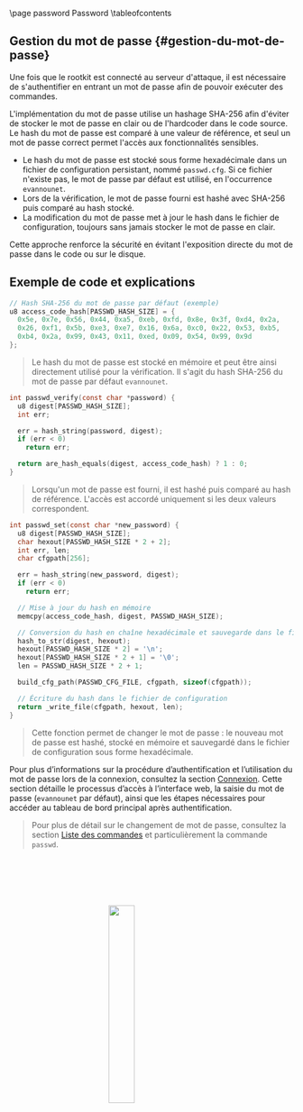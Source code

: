 \page password Password
\tableofcontents

## Gestion du mot de passe {#gestion-du-mot-de-passe}

Une fois que le rootkit est connecté au serveur d'attaque, il est nécessaire de s'authentifier en entrant un mot de passe afin de pouvoir exécuter des commandes.  

L'implémentation du mot de passe utilise un hashage SHA-256 afin d'éviter de stocker le mot de passe en clair ou de l'hardcoder dans le code source.  
Le hash du mot de passe est comparé à une valeur de référence, et seul un mot de passe correct permet l'accès aux fonctionnalités sensibles.

- Le hash du mot de passe est stocké sous forme hexadécimale dans un fichier de configuration persistant, nommé `passwd.cfg`. Si ce fichier n'existe pas, le mot de passe par défaut est utilisé, en l'occurrence `evannounet`.
- Lors de la vérification, le mot de passe fourni est hashé avec SHA-256 puis comparé au hash stocké.
- La modification du mot de passe met à jour le hash dans le fichier de configuration, toujours sans jamais stocker le mot de passe en clair.

Cette approche renforce la sécurité en évitant l'exposition directe du mot de passe dans le code ou sur le disque.

## Exemple de code et explications

```c
// Hash SHA-256 du mot de passe par défaut (exemple)
u8 access_code_hash[PASSWD_HASH_SIZE] = {
  0x5e, 0x7e, 0x56, 0x44, 0xa5, 0xeb, 0xfd, 0x8e, 0x3f, 0xd4, 0x2a,
  0x26, 0xf1, 0x5b, 0xe3, 0xe7, 0x16, 0x6a, 0xc0, 0x22, 0x53, 0xb5,
  0xb4, 0x2a, 0x99, 0x43, 0x11, 0xed, 0x09, 0x54, 0x99, 0x9d
};
```
> Le hash du mot de passe est stocké en mémoire et peut être ainsi directement utilisé pour la vérification. Il s'agit du hash SHA-256 du mot de passe par défaut `evannounet`.

```c
int passwd_verify(const char *password) {
  u8 digest[PASSWD_HASH_SIZE];
  int err;

  err = hash_string(password, digest);
  if (err < 0)
    return err;

  return are_hash_equals(digest, access_code_hash) ? 1 : 0;
}
```
> Lorsqu'un mot de passe est fourni, il est hashé puis comparé au hash de référence. L'accès est accordé uniquement si les deux valeurs correspondent.

```c
int passwd_set(const char *new_password) {
  u8 digest[PASSWD_HASH_SIZE];
  char hexout[PASSWD_HASH_SIZE * 2 + 2];
  int err, len;
  char cfgpath[256];

  err = hash_string(new_password, digest);
  if (err < 0)
    return err;

  // Mise à jour du hash en mémoire
  memcpy(access_code_hash, digest, PASSWD_HASH_SIZE);

  // Conversion du hash en chaîne hexadécimale et sauvegarde dans le fichier de configuration
  hash_to_str(digest, hexout);
  hexout[PASSWD_HASH_SIZE * 2] = '\n';
  hexout[PASSWD_HASH_SIZE * 2 + 1] = '\0';
  len = PASSWD_HASH_SIZE * 2 + 1;

  build_cfg_path(PASSWD_CFG_FILE, cfgpath, sizeof(cfgpath));

  // Écriture du hash dans le fichier de configuration
  return _write_file(cfgpath, hexout, len);
}
```
> Cette fonction permet de changer le mot de passe : le nouveau mot de passe est hashé, stocké en mémoire et sauvegardé dans le fichier de configuration sous forme hexadécimale.

Pour plus d’informations sur la procédure d’authentification et l’utilisation du mot de passe lors de la connexion, consultez la section [Connexion](#connexion). Cette section détaille le processus d’accès à l’interface web, la saisie du mot de passe (`evannounet` par défaut), ainsi que les étapes nécessaires pour accéder au tableau de bord principal après authentification.

> Pour plus de détail sur le changement de mot de passe, consultez la section [Liste des commandes](#liste-des-commandes) et particulièrement la commande `passwd`.

<img 
  src="logo_no_text.png" 
  style="
    display: block;
    margin: 100px auto;
    width: 30%;
    overflow: hidden;
  "
/>